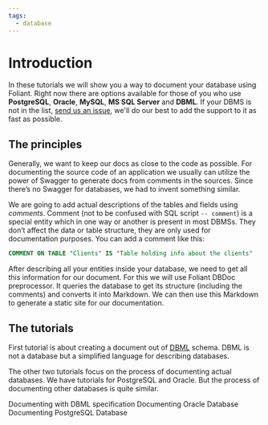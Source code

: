 ```yaml
---
tags:
  - database
---
```


# Introduction

In these tutorials we will show you a way to document your database using Foliant. Right now there are options available for those of you who use **PostgreSQL**, **Oracle**, **MySQL**, **MS SQL Server** and **DBML**. If your DBMS is not in the list, [send us an issue](https://github.com/foliant-docs/foliantcontrib.dbdoc/issues), we'll do our best to add the support to it as fast as possible.

## The principles

Generally, we want to keep our docs as close to the code as possible. For documenting the source code of an application we usually can utilize the power of Swagger to generate docs from comments in the sources. Since there’s no Swagger for databases, we had to invent something similar.

We are going to add actual descriptions of the tables and fields using *comments*. Comment (not to be confused with SQL script `-- comment`) is a special entity which in one way or another is present in most DBMSs. They don’t affect the data or table structure, they are only used for documentation purposes. You can add a comment like this:

```sql
COMMENT ON TABLE "Clients" IS "Table holding info about the clients"
```

After describing all your entities inside your database, we need to get all this information for our document. For this we will use Foliant <link src="../../preprocessors/dbdoc.md" title="DBDoc">DBDoc preprocessor</link>. It queries the database to get its structure (including the comments) and converts it into Markdown. We can then use this Markdown to generate a static site for our documentation.

## The tutorials

First tutorial is about creating a document out of [DBML](https://dbml.org/) schema. DBML is not a database but a simplified language for describing databases.

The other two tutorials focus on the process of documenting actual databases. We have tutorials for PostgreSQL and Oracle. But the process of documenting other databases is quite similar.

<link src="dbml.md" title="Documenting DBML schema">Documenting with DBML specification</link>

<link src="oracle.md" title="Documenting Oracle Database">Documenting Oracle Database</link>

<link src="pgsql.md" title="Documenting PostgreSQL Database">Documenting PostgreSQL Database</link>
